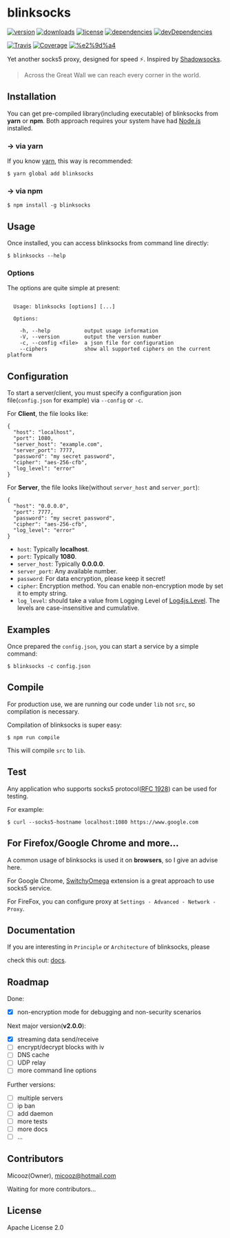 # blinksocks

[![version](https://img.shields.io/npm/v/blinksocks.svg)](https://www.npmjs.com/package/blinksocks)
[![downloads](https://img.shields.io/npm/dt/blinksocks.svg)](https://www.npmjs.com/package/blinksocks)
[![license](https://img.shields.io/npm/l/blinksocks.svg)](https://github.com/micooz/blinksocks/blob/master/LICENSE)
[![dependencies](https://img.shields.io/david/micooz/blinksocks.svg)](https://www.npmjs.com/package/blinksocks)
[![devDependencies](https://img.shields.io/david/dev/micooz/blinksocks.svg)](https://www.npmjs.com/package/blinksocks)

[![Travis](https://img.shields.io/travis/micooz/blinksocks.svg)](https://travis-ci.org/micooz/blinksocks)
[![Coverage](https://img.shields.io/codecov/c/github/micooz/blinksocks/master.svg)](https://codecov.io/gh/micooz/blinksocks)
[![%e2%9d%a4](https://img.shields.io/badge/made%20with-%e2%9d%a4-ff69b4.svg)](https://github.com/micooz/blinksocks)

Yet another socks5 proxy, designed for speed :zap:. Inspired by [Shadowsocks](https://shadowsocks.org/en/index.html).

> Across the Great Wall we can reach every corner in the world.

## Installation

You can get pre-compiled library(including executable) of blinksocks from **yarn** or **npm**. Both approach requires your system have had [Node.js](https://nodejs.org) installed.

### -> via yarn

If you know [yarn](https://yarnpkg.com/), this way is recommended:

```
$ yarn global add blinksocks
```

### -> via npm

```
$ npm install -g blinksocks
```

## Usage

Once installed, you can access blinksocks from command line directly:

```
$ blinksocks --help
```

### Options

The options are quite simple at present:

```

  Usage: blinksocks [options] [...]

  Options:

    -h, --help           output usage information
    -V, --version        output the version number
    -c, --config <file>  a json file for configuration
    --ciphers            show all supported ciphers on the current platform

```

## Configuration

To start a server/client, you must specify a configuration json file(`config.json` for example) via `--config` or `-c`.

For **Client**, the file looks like:

```
{
  "host": "localhost",
  "port": 1080,
  "server_host": "example.com",
  "server_port": 7777,
  "password": "my secret password",
  "cipher": "aes-256-cfb",
  "log_level": "error"
}
```

For **Server**, the file looks like(without `server_host` and `server_port`):

```
{
  "host": "0.0.0.0",
  "port": 7777,
  "password": "my secret password",
  "cipher": "aes-256-cfb",
  "log_level": "error"
}
```

* `host`: Typically **localhost**.
* `port`: Typically **1080**.
* `server_host`: Typically **0.0.0.0**.
* `server_port`: Any available number.
* `password`: For data encryption, please keep it secret!
* `cipher`: Encryption method. You can enable non-encryption mode by set it to empty string.
* `log_level`: should take a value from Logging Level of
[Log4js.Level](http://stritti.github.io/log4js/docu/users-guide.html#configuration). The levels are case-insensitive and cumulative.

## Examples

Once prepared the `config.json`, you can start a service by a simple command:

```
$ blinksocks -c config.json
```

## Compile

For production use, we are running our code under `lib` not `src`, so compilation is necessary.

Compilation of blinksocks is super easy:

```
$ npm run compile
```

This will compile `src` to `lib`.

## Test

Any application who supports socks5 protocol([RFC 1928](https://tools.ietf.org/html/rfc1928)) can be used for testing.

For example:

```
$ curl --socks5-hostname localhost:1080 https://www.google.com
```

## For Firefox/Google Chrome and more...

A common usage of blinksocks is used it on **browsers**, so I give an advise here.

For Google Chrome, [SwitchyOmega](https://github.com/FelisCatus/SwitchyOmega) extension is a great approach to use socks5 service.

For FireFox, you can configure proxy at `Settings - Advanced - Network - Proxy`.

## Documentation

If you are interesting in `Principle` or `Architecture` of blinksocks, please

check this out: [docs](https://github.com/micooz/blinksocks/tree/master/docs).

## Roadmap

Done:

* [x] non-encryption mode for debugging and non-security scenarios

Next major version(**v2.0.0**):

* [x] streaming data send/receive
* [ ] encrypt/decrypt blocks with iv
* [ ] DNS cache
* [ ] UDP relay
* [ ] more command line options

Further versions:

* [ ] multiple servers
* [ ] ip ban
* [ ] add daemon
* [ ] more tests
* [ ] more docs
* [ ] ...

## Contributors

Micooz(Owner), micooz@hotmail.com

Waiting for more contributors...

## License

Apache License 2.0